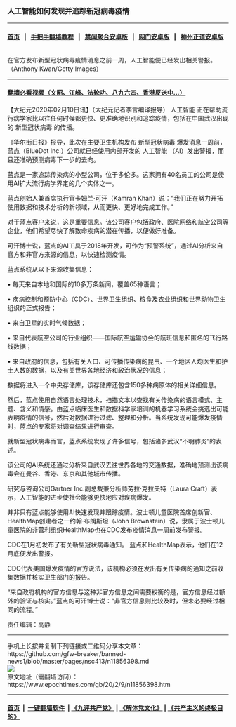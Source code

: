 ### 人工智能如何发现并追踪新冠病毒疫情
------------------------

#### [首页](https://github.com/gfw-breaker/banned-news1/blob/master/README.md) &nbsp;&nbsp;|&nbsp;&nbsp; [手把手翻墙教程](https://github.com/gfw-breaker/guides/wiki) &nbsp;&nbsp;|&nbsp;&nbsp; [禁闻聚合安卓版](https://github.com/gfw-breaker/bn-android) &nbsp;&nbsp;|&nbsp;&nbsp; [网门安卓版](https://github.com/oGate2/oGate) &nbsp;&nbsp;|&nbsp;&nbsp; [神州正道安卓版](https://github.com/SzzdOgate/update) 



<div><img alt="" class="aligncenter wp-post-image" src="https://i.epochtimes.com/assets/uploads/2020/02/GettyImages-1199626361-600x400.jpg"/>
<div class="red16 caption">
 <p>
  在官方发布新型冠状病毒疫情消息之前一周，人工智能便已经发出相关警报。（Anthony Kwan/Getty Images）
 </p>
</div>
</div><hr/>

#### [翻墙必看视频（文昭、江峰、法轮功、八九六四、香港反送中...）](https://github.com/gfw-breaker/banned-news1/blob/master/pages/link3.md)

<div><p>
 【大纪元2020年02月10日讯】（大纪元记者李言编译报导）
 <ok href="https://www.epochtimes.com/gb/tag/%E4%BA%BA%E5%B7%A5%E6%99%BA%E8%83%BD.html">
  人工智能
 </ok>
 正在帮助流行病学家比以往任何时候都更快、更准确地识别和追踪疫情，包括在中国武汉出现的
 <ok href="https://www.epochtimes.com/gb/tag/%E6%96%B0%E5%9E%8B%E5%86%A0%E7%8A%B6%E7%97%85%E6%AF%92.html">
  新型冠状病毒
 </ok>
 的传播。
</p>
<p>
 《华尔街日报》报导，此次在主要卫生机构发布
 <ok href="https://www.epochtimes.com/gb/tag/%E6%96%B0%E5%9E%8B%E5%86%A0%E7%8A%B6%E7%97%85%E6%AF%92.html">
  新型冠状病毒
 </ok>
 爆发消息一周前，蓝点（BlueDot Inc.）公司就已经使用内部开发的
 <ok href="https://www.epochtimes.com/gb/tag/%E4%BA%BA%E5%B7%A5%E6%99%BA%E8%83%BD.html">
  人工智能
 </ok>
 （AI）发出警报，而且还准确预测病毒下一步的去向。
</p>
<p>
 蓝点是一家追踪传染病的小型公司，位于多伦多。这家拥有40名员工的公司是使用AI扩大流行病学界定的几个​​实体之一。
</p>
<p>
 蓝点创始人兼首席执行官卡姆兰·可汗（Kamran Khan）说：“我们正在努力开拓使用数据和技术分析的新领域，从而更快、更好地完成工作。”
</p>
<p>
 对于蓝点客户来说，这是重要信息。该公司客户包括政府、医院网络和航空公司等企业，他们希望尽快了解致命疾病的潜在传播，以便做好准备。
</p>
<p>
 可汗博士说，蓝点的AI工具于2018年开发，可作为“预警系统”，通过AI分析来自官方和非官方来源的信息，以快速检测疫情。
</p>
<p>
 蓝点系统从以下来源收集信息：
</p>
<p>
 • 每天来自本地和国际的10多万条新闻，覆盖65种语言；
</p>
<p>
 • 疾病控制和预防中心（CDC）、世界卫生组织、粮食及农业组织和世界动物卫生组织的正式报告；
</p>
<p>
 • 来自卫星的实时气候数据；
</p>
<p>
 • 来自代表航空公司的行业组织——国际航空运输协会的航班信息和匿名的飞行路线数据；
</p>
<p>
 • 来自政府的信息，包括有关人口、可传播传染病的昆虫、一个地区人均医生和护士人数的数据，以及有关世界各地经济和政治状况的信息；
</p>
<p>
 数据将进入一个中央存储库，该存储库还包含150多种病原体的相关详细信息。
</p>
<p>
 然后，蓝点使用自然语言处理技术，扫描文本以查找有关传染病的语言模式、主​​题、含义和情感。由蓝点临床医生和数据科学家培训的机器学习系统会挑选出可能表明疫情的信号，然后对数据进行过滤、整理和分析。当系统发现可能爆发疫情时，蓝点的专家将对调查结果进行审查。
</p>
<p>
 就新型冠状病毒而言，蓝点系统发现了许多信号，包括诸多武汉“不明肺炎”的表述。
</p>
<p>
 该公司的AI系统还通过分析来自武汉去往世界各地的交通数据，准确地预测出该病毒会在曼谷、香港、东京和其他城市传播。
</p>
<p>
 研究与咨询公司Gartner Inc.副总裁兼分析师劳拉·克拉夫特（Laura Craft）表示，人工智能的进步使社会能够更快地应对疾病爆发。
</p>
<p>
 并非只有蓝点能够使用AI快速发现并跟踪疫情。波士顿儿童医院首席创新官、HealthMap创建者之一约翰·布朗斯坦（John Brownstein）说，隶属于波士顿儿童医院的非营利组织HealthMap也在CDC发布疫情消息一周前发布警报。
</p>
<p>
 CDC在1月初发布了有关新型冠状病毒通知。 蓝点和HealthMap表示，他们在12月底便发出警报。
</p>
<p>
 CDC代表美国爆发疫情的官方说法，该机构必须在发出有关传染病的通知之前收集数据并核实卫生部门的报告。
</p>
<p>
 “来自政府机构的官方信息与这种非官方信息之间需要权衡的是，官方信息经过额外的验证与核实。”蓝点的可汗博士说：“非官方信息则比较及时，但未必要经过相同的流程。”
</p>
<p>
 责任编辑：高静
</p>
</div>
<hr/>
手机上长按并复制下列链接或二维码分享本文章：<br/>
https://github.com/gfw-breaker/banned-news1/blob/master/pages/nsc413/n11856398.md <br/>
<a href='https://github.com/gfw-breaker/banned-news1/blob/master/pages/nsc413/n11856398.md'><img src='https://github.com/gfw-breaker/banned-news1/blob/master/pages/nsc413/n11856398.md.png'/></a> <br/>
原文地址（需翻墙访问）：https://www.epochtimes.com/gb/20/2/9/n11856398.htm


------------------------
#### [首页](https://github.com/gfw-breaker/banned-news1/blob/master/README.md) &nbsp;|&nbsp; [一键翻墙软件](https://github.com/gfw-breaker/nogfw/blob/master/README.md) &nbsp;| [《九评共产党》](https://github.com/gfw-breaker/9ping.md/blob/master/README.md#九评之一评共产党是什么) | [《解体党文化》](https://github.com/gfw-breaker/jtdwh.md/blob/master/README.md) | [《共产主义的终极目的》](https://github.com/gfw-breaker/gczydzjmd.md/blob/master/README.md)


<img src='http://gfw-breaker.win/banned-news/pages/nsc413/n11856398.md' width='0px' height='0px'/>